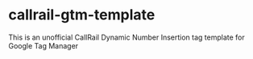 # callrail-gtm-template
This is an unofficial CallRail Dynamic Number Insertion tag template for Google Tag Manager
